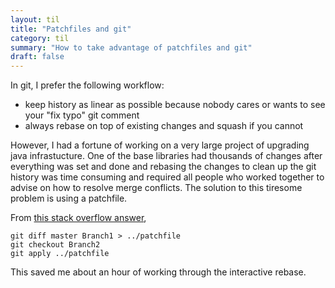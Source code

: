 ```yaml
---
layout: til
title: "Patchfiles and git"
category: til
summary: "How to take advantage of patchfiles and git"
draft: false
---
```



In git, I prefer the following workflow:

- keep history as linear as possible because nobody cares or wants to see your "fix typo" git comment
- always rebase on top of existing changes and squash if you cannot 


However, I had a fortune of working on a very large project of upgrading java infrastucture. One
of the base libraries had thousands of changes after everything was set and done and rebasing the changes to clean up the git history was time consuming and required all people who worked together to advise on how to resolve merge conflicts. The solution to this tiresome problem is using a patchfile.


From [this stack overflow answer](https://stackoverflow.com/questions/16675766/get-the-difference-between-two-branches-in-git),
```
git diff master Branch1 > ../patchfile
git checkout Branch2    
git apply ../patchfile
```

This saved me about an hour of working through the interactive rebase.
